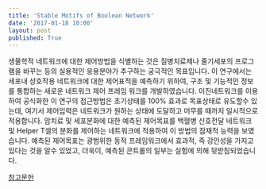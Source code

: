 ```yaml
---
title: 'Stable Motifs of Boolean Network'
date: '2017-01-18 10:00'
layout: post
published: True 
---
```


생물학적 네트워크에 대한 제어방법을 식별하는 것은 질병치료제나 줄기세포의 프로그램을 바꾸는 등의 실용적인 응용분야가 추구하는 궁극적인 목표입니다. 이 연구에서는 세포내 상호작용 네트워크에 대한 제어표적을 예측하기 위하여, 구조 및 기능적인 정보를 통합하는 새로운 네트워크 제어 프레임 워크를 개발하였습니다. 이진네트워크를 이용하여 공식화한 이 연구의 접근방법은 초기상태를 100% 효과로 목표상태로 유도할수 있는데, 여기서 제어입력은 네트워크가 원하는 상태에 도달하고 머무를 때까지 일시적으로 적용합니다. 암치료 및 세포분화에 대한 예측된 제어목표를 백혈병 신호전달 네트워크 및 Helper T셀의 분화를 제어하는 네트워크에 적용하여 이 방법의 잠재적 능력을 보였습니다. 예측된 제어목표는 광범위한 동적 프레임워크에서 효과적, 즉 강인성을 가지고 있다는 것을 알수 있었고, 더욱이, 예측된 콘트롤의 일부는 실험에 의해 뒷받침되었습니다.

[참고문헌](https://www.dropbox.com/s/xud8eudz01sms80/Za%C3%B1udo%20%EA%B7%B8%EB%A6%AC%EA%B3%A0%20Albert%20-%202015%20-%20Cell%20Fate%20Reprogramming%20by%20Control%20of%20Intracellula.PDF?dl=0)